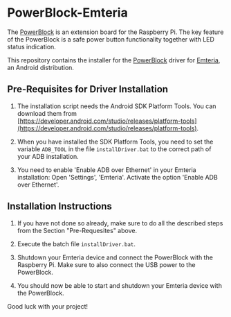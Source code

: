 # PowerBlock-Emteria

The [PowerBlock](https://blog.petrockblock.com/powerblock/) is an extension board for the Raspberry Pi. The key feature of the PowerBlock is a safe power button functionality together with LED status indication.

This repository contains the installer for the [PowerBlock](https://blog.petrockblock.com/powerblock/) driver for [Emteria](https://emteria.com/), an Android distribution. 

## Pre-Requisites for Driver Installation

1. The installation script needs the Android SDK Platform Tools. You can download them from [https://developer.android.com/studio/releases/platform-tools](https://developer.android.com/studio/releases/platform-tools).

2. When you have installed the SDK Platform Tools, you need to set the variable `ADB_TOOL` in the file `installDriver.bat` to the correct path of your ADB installation.

3. You need to enable 'Enable ADB over Ethernet' in your Emteria installation: Open 'Settings', 'Emteria'. Activate the option 'Enable ADB over Ethernet'.

## Installation Instructions

1. If you have not done so already, make sure to do all the described steps from the Section "Pre-Requesites" above.

2. Execute the batch file `installDriver.bat`.

3. Shutdown your Emteria device and connect the PowerBlock with the Raspberry Pi. Make sure to also connect the USB power to the PowerBlock.

4. You should now be able to start and shutdown your Emteria device with the PowerBlock.


Good luck with your project!